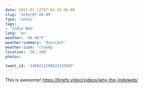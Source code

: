 ```yaml
---
date: 2021-02-12T07:04:59-06:00
slug: 'note/07-04-49'
type: 'notes'
tags:
- 'Indie Web'
lang: 'en'
weather: '46.48°F'
weather-summary: 'Overcast'
weather-icon: 'cloudy'
location: '26,-100'
photos:

tweet_id: '1360213298621333507'
---
```

This is awesome! 
https://briefs.video/videos/why-the-indieweb/